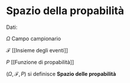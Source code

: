 # Spazio della propabilità
Dati:

$\Omega$ Campo campionario

$\mathscr{F}$ [[Insieme degli eventi]]

$P$ [[Funzione di propabilità]]

$(\Omega, \mathscr{F}, P)$ si definisce **Spazio delle propabilità**

